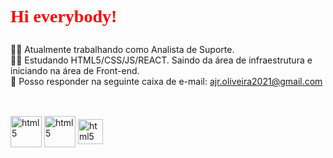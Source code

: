 <h1 style="font-family:tahoma; color: red;"> 
  
  Hi everybody!👋

</h1>


🧑‍💼 Atualmente trabalhando como Analista de Suporte.
<br>
🧑‍🎓 Estudando HTML5/CSS/JS/REACT. Saindo da área de infraestrutura e iniciando na área de Front-end.
<br>
📩 Posso responder na seguinte caixa de e-mail: ajr.oliveira2021@gmail.com
##
<div><br>
            <img align="center" alt="html5" height="50" widht="50" src="https://cdn.jsdelivr.net/gh/devicons/devicon/icons/html5/html5-plain-wordmark.svg">
            <img align="center" alt="html5" height="50" widht="50" src="https://cdn.jsdelivr.net/gh/devicons/devicon/icons/css3/css3-plain-wordmark.svg">
            <img align="center" alt="html5" height="40" widht="45" src="https://cdn.jsdelivr.net/gh/devicons/devicon/icons/javascript/javascript-original.svg" />
          
          
</div>
